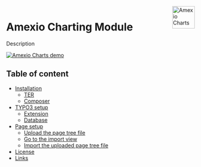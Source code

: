 <a href="https://amexio.org/">
    <img src="https://www.lesarbresdesign.info/images/plotalot/icon_plotalot.png" alt="Amexio Charts" title="Amexio" align="right" height="60" />
</a>

Amexio Charting Module
======================

Description

[![Amexio Charts demo](https://image.ibb.co/bVDejv/chart1.png)](http://amexio.org/demoapp/)

## Table of content

- [Installation](#installation)
    - [TER](#typo3-extension-repository)
    - [Composer](#composer)
- [TYPO3 setup](#typo3-setup)
    - [Extension](#extension)
    - [Database](#database)
- [Page setup](#page-setup)
    - [Upload the page tree file](#upload-the-page-tree-file)
    - [Go to the import view](#go-to-the-import-view)
    - [Import the uploaded page tree file](#import-the-uploaded-page-tree-file)
- [License](#license)
- [Links](#links)
